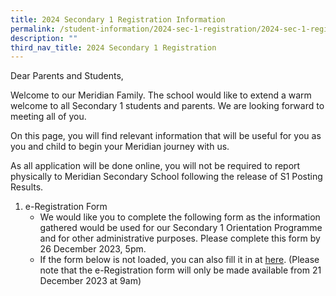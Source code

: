 ```yaml
---
title: 2024 Secondary 1 Registration Information
permalink: /student-information/2024-sec-1-registration/2024-sec-1-registration-info/
description: ""
third_nav_title: 2024 Secondary 1 Registration
---
```

Dear Parents and Students,

Welcome to our Meridian Family. The school would like to extend a warm welcome to all Secondary 1 students and parents. We are looking forward to meeting all of you.

On this page, you will find relevant information that will be useful for you as you and child to begin your Meridian journey with us.

As all application will be done online, you will not be required to report physically to Meridian Secondary School following the release of S1 Posting Results.

1.  e-Registration Form
    *   We would like you to complete the following form as the information gathered would be used for our Secondary 1 Orientation Programme and for other administrative purposes. Please complete this form by 26 December 2023, 5pm.
    *   If the form below is not loaded, you can also fill it in at [here](https://form.gov.sg/63a07e264c4d9500112eec06). (Please note that the e-Registration form will only be made available from 21 December 2023 at 9am)